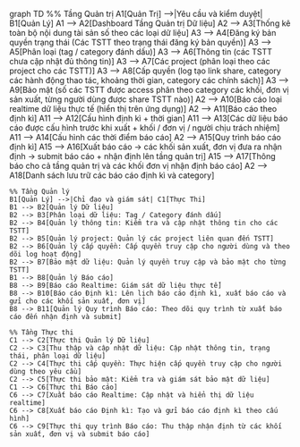 graph TD
    %% Tầng Quản trị
    A1[Quản Trị] -->|Yêu cầu và kiểm duyệt| B1[Quản Lý]
    A1 --> A2[Dashboard Tầng Quản trị Dữ liệu]
    A2 --> A3[Thống kê toàn bộ nội dung tài sản số theo các loại dữ liệu]
    A3 --> A4[Đăng ký bản quyền trạng thái (Các TSTT theo trạng thái đăng ký bản quyền)]
    A3 --> A5[Phân loại (tag / category đánh dấu)]
    A3 --> A6[Thông tin (các TSTT chưa cập nhật đủ thông tin)]
    A3 --> A7[Các project (phân loại theo các project cho các TSTT)]
    A3 --> A8[Cấp quyền (log tạo link share, category các hành động thao tác, khoảng thời gian, category các chính sách)]
    A3 --> A9[Bảo mật (số các TSTT được access phân theo category các khối, đơn vị sản xuất, từng người dùng được share TSTT nào)]
    A2 --> A10[Báo cáo loại realtime dữ liệu thực tế (hiển thị trên ứng dụng)]
    A2 --> A11[Báo cáo theo định kì]
    A11 --> A12[Cấu hình định kì + thời gian]
    A11 --> A13[Các dữ liệu báo cáo được cấu hình trước khi xuất + khối / đơn vị / người chịu trách nhiệm]
    A11 --> A14[Cấu hình các thời điểm báo cáo]
    A2 --> A15[Quy trình báo cáo định kì]
    A15 --> A16[Xuất báo cáo -> các khối sản xuất, đơn vị đưa ra nhận định -> submit báo cáo + nhận định lên tầng quản trị]
    A15 --> A17[Thông báo cho cả tầng quản trị và các khối đơn vị nhận định báo cáo]
    A2 --> A18[Danh sách lưu trữ các báo cáo định kì và category]

    %% Tầng Quản lý
    B1[Quản Lý] -->|Chỉ đạo và giám sát| C1[Thực Thi]
    B1 --> B2[Quản lý Dữ liệu]
    B2 --> B3[Phân loại dữ liệu: Tag / Category đánh dấu]
    B2 --> B4[Quản lý thông tin: Kiểm tra và cập nhật thông tin cho các TSTT]
    B2 --> B5[Quản lý project: Quản lý các project liên quan đến TSTT]
    B2 --> B6[Quản lý cấp quyền: Cấp quyền truy cập cho người dùng và theo dõi log hoạt động]
    B2 --> B7[Bảo mật dữ liệu: Quản lý quyền truy cập và bảo mật cho từng TSTT]
    B1 --> B8[Quản lý Báo cáo]
    B8 --> B9[Báo cáo Realtime: Giám sát dữ liệu thực tế]
    B8 --> B10[Báo cáo Định kì: Lên lịch báo cáo định kì, xuất báo cáo và gửi cho các khối sản xuất, đơn vị]
    B8 --> B11[Quản lý Quy trình Báo cáo: Theo dõi quy trình từ xuất báo cáo đến nhận định và submit]

    %% Tầng Thực thi
    C1 --> C2[Thực thi Quản lý Dữ liệu]
    C2 --> C3[Thu thập và cập nhật dữ liệu: Cập nhật thông tin, trạng thái, phân loại dữ liệu]
    C2 --> C4[Thực thi cấp quyền: Thực hiện cấp quyền truy cập cho người dùng theo yêu cầu]
    C2 --> C5[Thực thi bảo mật: Kiểm tra và giám sát bảo mật dữ liệu]
    C1 --> C6[Thực thi Báo cáo]
    C6 --> C7[Xuất báo cáo Realtime: Cập nhật và hiển thị dữ liệu realtime]
    C6 --> C8[Xuất báo cáo Định kì: Tạo và gửi báo cáo định kì theo cấu hình]
    C6 --> C9[Thực thi quy trình Báo cáo: Thu thập nhận định từ các khối sản xuất, đơn vị và submit báo cáo]

